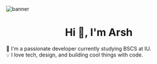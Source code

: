 ![banner](https://raw.githubusercontent.com/Arsh-Imtiaz/Gif/main/gif.gif)

<h1 align="center">Hi 👋, I'm Arsh</h1>

🚀 I'm a passionate developer currently studying BSCS at IU.  
💡 I love tech, design, and building cool things with code.

